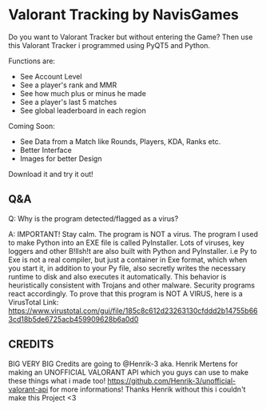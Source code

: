 # Valorant Tracking by NavisGames
Do you want to Valorant Tracker but without entering the Game?
Then use this Valorant Tracker i programmed using PyQT5 and Python.

Functions are:
+ See Account Level
+ See a player's rank and MMR
+ See how much plus or minus he made
+ See a player's last 5 matches
+ See global leaderboard in each region

Coming Soon:
+ See Data from a Match like Rounds, Players, KDA, Ranks etc.
+ Better Interface
+ Images for better Design

Download it and try it out!


Q&A
-----
Q:  Why is the program detected/flagged as a virus?


A:  IMPORTANT!
    Stay calm. The program is NOT a virus.
    The program I used to make Python into an EXE file is called PyInstaller.
    Lots of viruses, key loggers and other B!llsh!t
    are also built with Python and PyInstaller.
    i.e
    Py to Exe is not a real compiler, but just a container in Exe format, which when you start it, in addition to your Py file, also secretly writes the necessary    runtime to disk and also executes it automatically.
    This behavior is heuristically consistent with Trojans and other malware. Security programs react accordingly.
    To prove that this program is NOT A VIRUS, here is a VirusTotal Link: https://www.virustotal.com/gui/file/185c8c612d23263130cfddd2b14755b663cd18b5de6725acb459909628b6a0d0


CREDITS
-----
BIG VERY BIG Credits are going to @Henrik-3 aka. Henrik Mertens for making an UNOFFICIAL VALORANT API which you guys can use to make these things what i made too! https://github.com/Henrik-3/unofficial-valorant-api for more informations!  Thanks Henrik without this i couldn't make this Project <3
